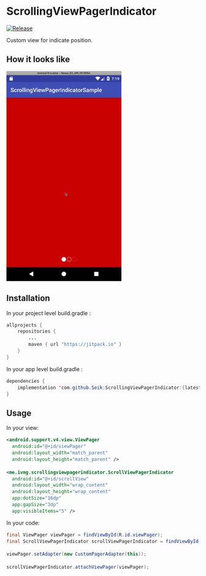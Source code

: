 # ScrollingViewPagerIndicator
[![Release](https://jitpack.io/v/Seik/ScrollingViewPagerIndicator.svg)](https://jitpack.io/#Seik/ScrollingViewPagerIndicator)

Custom view for indicate position.

## How it looks like

<img src="https://raw.githubusercontent.com/Seik/ScrollingViewPagerIndicator/master/demo.gif" width="300" height="548">

## Installation
In your project level build.gradle :

```java
allprojects {
    repositories {
        ...
        maven { url "https://jitpack.io" }
    }
}
```

In your app level build.gradle :

```java
dependencies {
    implementation 'com.github.Seik:ScrollingViewPagerIndicator:{latest_version}'
}
```

## Usage

In your view:

```xml
<android.support.v4.view.ViewPager
  android:id="@+id/viewPager"
  android:layout_width="match_parent"
  android:layout_height="match_parent" />

<me.ivmg.scrollingviewpagerindicator.ScrollViewPagerIndicator
  android:id="@+id/scrollView"
  android:layout_width="wrap_content"
  android:layout_height="wrap_content"
  app:dotSize="16dp"
  app:gapSize="3dp"
  app:visibleItems="5" />
```

In your code:

```java
final ViewPager viewPager = findViewById(R.id.viewPager);
final ScrollViewPagerIndicator scrollViewPagerIndicator = findViewById(R.id.scrollView);

viewPager.setAdapter(new CustomPagerAdapter(this));

scrollViewPagerIndicator.attachViewPager(viewPager);
```
